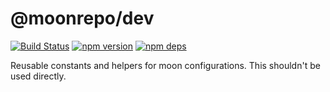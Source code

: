 # @moonrepo/dev

[![Build Status](https://github.com/moonrepo/dev/workflows/Pipeline/badge.svg)](https://github.com/moonrepo/dev/actions?query=branch%3Amaster)
[![npm version](https://badge.fury.io/js/%40moonrepo%dev.svg)](https://www.npmjs.com/package/@moonrepo/dev)
[![npm deps](https://david-dm.org/moonrepo/dev.svg?path=packages/dev)](https://www.npmjs.com/package/@moonrepo/dev)

Reusable constants and helpers for moon configurations. This shouldn't be used directly.
